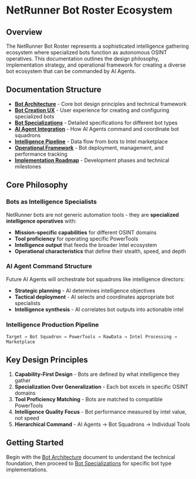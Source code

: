 # NetRunner Bot Roster Ecosystem

## Overview

The NetRunner Bot Roster represents a sophisticated intelligence gathering ecosystem where specialized bots function as autonomous OSINT operatives. This documentation outlines the design philosophy, implementation strategy, and operational framework for creating a diverse bot ecosystem that can be commanded by AI Agents.

## Documentation Structure

- **[Bot Architecture](./bot-architecture.md)** - Core bot design principles and technical framework
- **[Bot Creation UX](./bot-creation-ux.md)** - User experience for creating and configuring specialized bots
- **[Bot Specializations](./bot-specializations.md)** - Detailed specifications for different bot types
- **[AI Agent Integration](./ai-agent-integration.md)** - How AI Agents command and coordinate bot squadrons
- **[Intelligence Pipeline](./intelligence-pipeline.md)** - Data flow from bots to Intel marketplace
- **[Operational Framework](./operational-framework.md)** - Bot deployment, management, and performance tracking
- **[Implementation Roadmap](./implementation-roadmap.md)** - Development phases and technical milestones

## Core Philosophy

### Bots as Intelligence Specialists
NetRunner bots are not generic automation tools - they are **specialized intelligence operatives** with:
- **Mission-specific capabilities** for different OSINT domains
- **Tool proficiency** for operating specific PowerTools
- **Intelligence output** that feeds the broader Intel ecosystem
- **Operational characteristics** that define their stealth, speed, and depth

### AI Agent Command Structure
Future AI Agents will orchestrate bot squadrons like intelligence directors:
- **Strategic planning** - AI determines intelligence objectives
- **Tactical deployment** - AI selects and coordinates appropriate bot specialists
- **Intelligence synthesis** - AI correlates bot outputs into actionable intel

### Intelligence Production Pipeline
```
Target → Bot Squadron → PowerTools → RawData → Intel Processing → Marketplace
```

## Key Design Principles

1. **Capability-First Design** - Bots are defined by what intelligence they gather
2. **Specialization Over Generalization** - Each bot excels in specific OSINT domains
3. **Tool Proficiency Matching** - Bots are matched to compatible PowerTools
4. **Intelligence Quality Focus** - Bot performance measured by intel value, not speed
5. **Hierarchical Command** - AI Agents → Bot Squadrons → Individual Tools

## Getting Started

Begin with the [Bot Architecture](./bot-architecture.md) document to understand the technical foundation, then proceed to [Bot Specializations](./bot-specializations.md) for specific bot type implementations.

